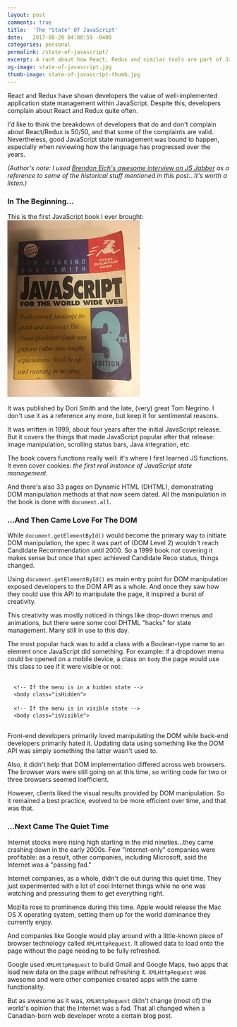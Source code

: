 ```yaml
---
layout: post
comments: true
title:  'The "State" Of JavaScript'
date:   2017-08-20 04:00:59 -0400
categories: personal
permalink: /state-of-javascript/
excerpt: A rant about how React, Redux and similar tools are part of JavaScript's natural progression to a complete application language.
og-image: state-of-javascript.jpg
thumb-image: state-of-javascript-thumb.jpg
---
```

React and Redux have shown developers the value of well-implemented application state management within JavaScript. Despite this, developers complain about React and Redux quite often.

I'd like to think the breakdown of developers that do and don't complain about React/Redux is 50/50, and that some of the complaints are valid. Nevertheless, good JavaScript state management was bound to happen, especially when reviewing how the language has progressed over the years.

<em>(Author's note: I used <a href="https://devchat.tv/js-jabber/124-jsj-the-origin-of-javascript-with-brendan-eich">Brendan Eich's awesome interview on JS Jabber</a> as a reference to some of the historical stuff mentioned in this post...It's worth a listen.)</em>

<h3>In The Beginning...</h3>
This is the first JavaScript book I ever brought:

<img src="/img/js-book.jpg" class="post__image" />

It was published by Dori Smith and the late, (very) great Tom Negrino. I don't use it as a reference any more, but keep it for sentimental reasons.

It was written in 1999, about four years after the initial JavaScript release. But it covers the things that made JavaScript popular after that release: image manipulation, scrolling status bars, Java integration, etc.

The book covers functions really well: it's where I first learned JS functions. It even cover cookies: <em>the first real instance of JavaScript state management.</em>

And there's also 33 pages on Dynamic HTML (DHTML), demonstrating DOM manipulation methods at that now seem dated. All the manipulation in the book is done with <code>document.all</code>.

<h3>...And Then Came Love For The DOM</h3>
While <code>document.getElementById()</code> would become the primary way to initiate DOM manipulation, the spec it was part of (DOM Level 2) wouldn't reach Candidate Recommendation until 2000. So a 1999 book <em>not</em> covering it makes sense but once that spec achieved Candidate Reco status, things changed.

Using <code>document.getElementById()</code> as main entry point for DOM manipulation exposed developers to the DOM API as a whole. And once they saw how they could use this API to manipulate the page, it inspired a burst of creativity.

This creativity was mostly noticed in things like drop-down menus and animations, but there were some cool DHTML "hacks" for state management. Many still in use to this day.

The most popular hack was to add a class with a Boolean-type name to an element once JavaScript did something. For example: if a dropdown menu could be opened on a mobile device, a class on <code>body</code> the page would use this class to see if it were visible or not:

<pre class=" language-markup">
  <code class=" language-markup">
  &lt;!-- If the menu is in a hidden state --&gt;
  &lt;body class="isHidden"&gt;

  &lt;!-- If the menu is in visible state --&gt;
  &lt;body class="isVisible"&gt;
  </code>
</pre>

Front-end developers primarily loved manipulating the DOM while back-end developers primarily hated it. Updating data using something like the DOM API was simply something the latter wasn't used to.

Also, it didn't help that DOM implementation differed across web browsers. The browser wars were still going on at this time, so writing code for two or three browsers seemed inefficient.

However, clients liked the visual results provided by DOM manipulation. So it remained a best practice, evolved to be more efficient over time, and that was that.

<h3>...Next Came The Quiet Time</h3>
Internet stocks were rising high starting in the mid nineties...they came crashing down in the early 2000s. Few "Internet-only" companies were profitable: as a result, other companies, including Microsoft, said the Internet was a "passing fad."

Internet companies, as a whole, didn't die out during this quiet time. They just experimented with a lot of cool Internet things while no one was watching and pressuring them to get everything right.

Mozilla rose to prominence during this time. Apple would release the Mac OS X operating system, setting them up for the world dominance they currently enjoy.

And companies like Google would play around with a little-known piece of browser technology called <code>XMLHttpRequest</code>. It allowed data to load onto the page without the page needing to be fully refreshed.

Google used <code>XMLHttpRequest</code> to build Gmail and Google Maps, two apps that load new data on the page without refreshing it. <code>XMLHttpRequest</code> was awesome and were other companies created apps with the same functionality.

But as awesome as it was, <code>XMLHttpRequest</code> didn't change (most of) the world's opinion that the Internet was a fad. That all changed when a Canadian-born web developer wrote a certain blog post.